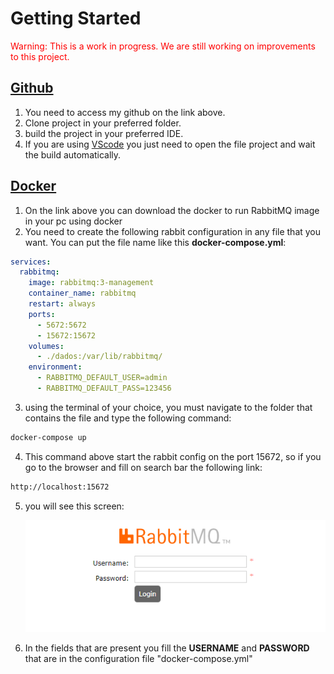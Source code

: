 # Getting Started

<span style="color:red;">Warning: This is a work in progress.
We are still working on improvements to this project.</span>

##  [Github](https://github.com/mateuscesarglima/asCan-challenge-spring)
1. You need to access my github on the link above.
2. Clone project in your preferred folder.
3. build the project in your preferred IDE.
4. If you are using [VScode](https://code.visualstudio.com/download) you just need to open the file project and wait the build automatically.

## [Docker](https://www.docker.com/get-started/)
1. On the link above you can download the docker to run RabbitMQ image in your pc using docker
2. You need to create the following rabbit configuration in any file that you want. You can put the file name like this **docker-compose.yml**:
```yml
services:
  rabbitmq:
    image: rabbitmq:3-management
    container_name: rabbitmq
    restart: always
    ports:
      - 5672:5672
      - 15672:15672
    volumes:
      - ./dados:/var/lib/rabbitmq/
    environment:
      - RABBITMQ_DEFAULT_USER=admin
      - RABBITMQ_DEFAULT_PASS=123456
```
3. using the terminal of your choice, you must navigate to the folder that contains the file and type the following command:


```bash
docker-compose up
```

4. This command above start the rabbit config on the port 15672, so if you go to the browser and fill on search bar the following link:

```bash
http://localhost:15672
```
5. you will see this screen:
  
    ![Screen image](/src/main/resources/assets/imgs/RabbitInitialScreen.png)

6. In the fields that are present you fill the **USERNAME** and **PASSWORD** that are in the configuration file "docker-compose.yml"




   

